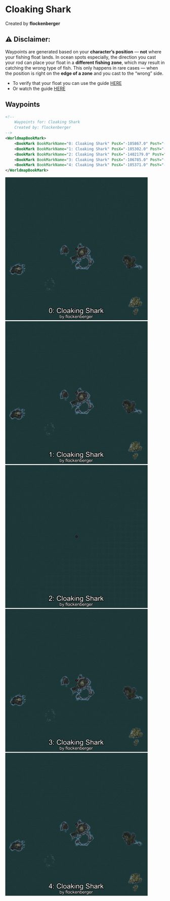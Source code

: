 # Cloaking Shark
Created by **flockenberger**

## ⚠️ Disclaimer:
Waypoints are generated based on your __**character’s position**__ — __not__ where your fishing float lands.
In ocean spots especially, the direction you cast your rod can place your float in a **different fishing zone**, which may result in catching the wrong type of fish.
This only happens in rare cases — when the position is right on the **edge of a zone** and you cast to the “wrong” side.

- To verify that your float you can use the guide [HERE](https://flockenberger.github.io/bdo-fish-position/)
- Or watch the guide [HERE](https://youtu.be/t-VXcRoNojk)

## Waypoints
```xml
<!--
    Waypoints for: Cloaking Shark
    Created by: flockenberger
-->
<WorldmapBookMark>
    <BookMark BookMarkName="0: Cloaking Shark" PosX="-105867.0" PosY="-7938.0" PosZ="632496.0" />
    <BookMark BookMarkName="1: Cloaking Shark" PosX="-105302.0" PosY="-7972.0" PosZ="634209.0" />
    <BookMark BookMarkName="2: Cloaking Shark" PosX="-1402179.0" PosY="-7445.0" PosZ="771467.0" />
    <BookMark BookMarkName="3: Cloaking Shark" PosX="-106785.0" PosY="-7613.0" PosZ="631207.0" />
    <BookMark BookMarkName="4: Cloaking Shark" PosX="-105371.0" PosY="-7985.0" PosZ="634386.0" />
</WorldmapBookMark>
```

<img src="./Cloaking Shark_0_Preview.webp" width="450"/> <img src="./Cloaking Shark_1_Preview.webp" width="450"/> <img src="./Cloaking Shark_2_Preview.webp" width="450"/> <img src="./Cloaking Shark_3_Preview.webp" width="450"/> <img src="./Cloaking Shark_4_Preview.webp" width="450"/> 